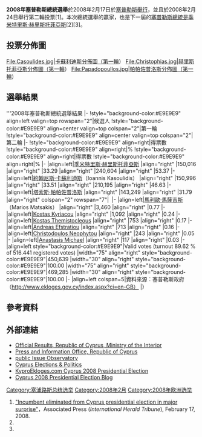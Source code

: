 **2008年塞普勒斯總統選舉**於2008年2月17日於[塞普勒斯舉行](https://zh.wikipedia.org/wiki/塞普勒斯 "wikilink")，並且於2008年2月24日舉行第二輪投票\[1\]。本次總統選舉的贏家，也是下一屆的[塞普勒斯總統是](https://zh.wikipedia.org/wiki/塞普勒斯總統 "wikilink")[季米特里斯·赫里斯托菲亞斯](https://zh.wikipedia.org/wiki/季米特里斯·赫里斯托菲亞斯 "wikilink")\[2\]\[3\]。

## 投票分佈圖

[File:Casoulides.jpg|卡蘇利迪斯分佈圖（第一輪](File:Casoulides.jpg%7C卡蘇利迪斯分佈圖（第一輪)） [File:Christophias.jpg|赫里斯托菲亞斯分佈圖（第一輪](File:Christophias.jpg%7C赫里斯托菲亞斯分佈圖（第一輪)） [File:Papadopoullos.jpg|帕帕佐普洛斯分佈圖（第一輪](File:Papadopoullos.jpg%7C帕帕佐普洛斯分佈圖（第一輪)）

## 選舉結果

'''2008年塞普勒斯總統選舉結果 |- \!style="background-color:\#E9E9E9" align=left valign=top rowspan="2"|候選人 \!style="background-color:\#E9E9E9" align=center valign=top colspan="2"|第一輪 \!style="background-color:\#E9E9E9" align=center valign=top colspan="2"|第二輪 |- \!style="background-color:\#E9E9E9" align=right|得票數 \!style="background-color:\#E9E9E9" align=right|% \!style="background-color:\#E9E9E9" align=right|得票數 \!style="background-color:\#E9E9E9" align=right|% |- |align=left|[季米特里斯·赫里斯托菲亞斯](https://zh.wikipedia.org/wiki/季米特里斯·赫里斯托菲亞斯 "wikilink") |align="right" |150,016 |align="right" |33.29 |align="right" |240,604 |align="right" |53.37 |- |align=left|[約翰尼斯·卡蘇利迪斯](https://zh.wikipedia.org/wiki/約翰尼斯·卡蘇利迪斯 "wikilink")（Ioannis Kasoulidis） |align="right" |150,996 |align="right" |33.51 |align="right" |210,195 |align="right" |46.63 |- |align=left|[塔索斯·帕帕佐普洛斯](../Page/塔索斯·帕帕佐普洛斯.md "wikilink") |align="right" |143,249 |align="right" |31.79 |align="right" colspan="2" rowspan="7"|  |- |align=left|[馬利歐·馬薩吉斯](https://zh.wikipedia.org/wiki/馬利歐·馬薩吉斯 "wikilink")（Marios Matsakis） |align="right" |3,460 |align="right" |0.77 |- |align=left|[Kostas Kyriacou](https://zh.wikipedia.org/wiki/Kostas_Kyriacou "wikilink") |align="right" |1,092 |align="right" |0.24 |- |align=left|[Kostas Themistocleous](https://zh.wikipedia.org/wiki/Kostas_Themistocleous "wikilink") |align="right" |753 |align="right" |0.17 |- |align=left|[Andreas Efstratiou](https://zh.wikipedia.org/wiki/Andreas_Efstratiou "wikilink") |align="right" |713 |align="right" |0.16 |- |align=left|[Christodoulos Neophytou](https://zh.wikipedia.org/wiki/Christodoulos_Neophytou "wikilink") |align="right" |243 |align="right" |0.05 |- |align=left|[Anastasis Michael](https://zh.wikipedia.org/wiki/Anastasis_Michael "wikilink") |align="right" |117 |align="right" |0.03 |- |align=left style="background-color:\#E9E9E9"|Valid votes (turnout 89.62 % of 516.441 registered votes) |width="75" align="right" style="background-color:\#E9E9E9"|450,639 |width="30" align="right" style="background-color:\#E9E9E9"|100.00 |width="75" align="right" style="background-color:\#E9E9E9"|469,285 |width="30" align="right" style="background-color:\#E9E9E9"|100.00 |- |align=left colspan=5|資料來源：塞普勒斯政府（http://www.ekloges.gov.cy/index.aspx?ci=en-GB） |}

## 參考資料

## 外部連結

  - [Official Results, Republic of Cyprus, Ministry of the Interior](https://web.archive.org/web/20071102142751/http://www.ekloges.gov.cy/index.aspx?ci=en-GB)
  - [Press and Information Office, Republic of Cyprus](https://web.archive.org/web/20080214143145/http://www.ekloges.pio.gov.cy/index.htm)
  - [public Issue Observatory](https://web.archive.org/web/20080302065624/http://www.electionwatch.eu/)
  - [Cyprus Elections & Politics](http://www.cypruselections.org/)
  - [KyproEkloges.com Cyprus 2008 Presidential Election](http://www.KyproEkloges.com/)
  - [Cyprus 2008 Presidential Election Blog](http://proedrikes.blogspot.com/)

[Category:塞浦路斯总统选举](https://zh.wikipedia.org/wiki/Category:塞浦路斯总统选举 "wikilink") [Category:2008年2月](https://zh.wikipedia.org/wiki/Category:2008年2月 "wikilink") [Category:2008年欧洲选举](https://zh.wikipedia.org/wiki/Category:2008年欧洲选举 "wikilink")

1.  ["Incumbent eliminated from Cyprus presidential election in major surprise"](http://www.iht.com/articles/ap/2008/02/17/news/Cyprus-Election.php)，Associated Press (*International Herald Tribune*), February 17, 2008.
2.
3.